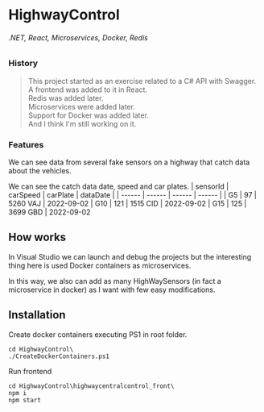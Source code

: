 # HighwayControl
###### .NET, React, Microservices, Docker, Redis

### History

> This project started as an exercise related to a C# API with Swagger.
>   \
> A frontend was added to it in React.
>   \
> Redis was added later.
>   \
> Microservices were added later.
>   \
> Support for Docker was added later.
>   \
> And I think I'm still working on it.

### Features
We can see data from several fake sensors on a highway that catch data about the vehicles.

We can see the catch data date, speed and car plates.
| sensorId | carSpeed | carPlate | dataDate |
| ------ | ------ | ------ | ------ |
| G5 | 97 | 5260 VAJ | 2022-09-02
| G10 | 121 | 1515 CID | 2022-09-02
| G15 | 125 | 3699 GBD | 2022-09-02

## How works
In Visual Studio we can launch and debug the projects but the interesting thing here is used Docker containers as microservices.

In this way, we also can add as many HighWaySensors (in fact a microservice in docker) as I want with few easy modifications.

## Installation
Create docker containers executing PS1 in root folder.
```
cd HighwayControl\
./CreateDockerContainers.ps1
```

Run frontend
```
cd HighwayControl\highwaycentralcontrol_front\
npm i
npm start
```